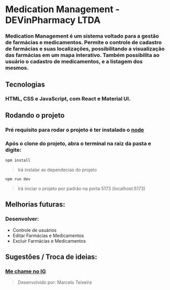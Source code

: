 # Medication Management - DEVinPharmacy LTDA

### Medication Management é um sistema voltado para a gestão de farmácias e medicamentos. Permite o controle de cadastro de farmácias e suas localizações, possibilitando a visualização das farmácias em um mapa interativo. Também  possibilita ao usuário o cadastro de medicamentos, e a listagem dos mesmos.

## Tecnologias

### HTML, CSS e JavaScript, com React e Material UI.

## Rodando o projeto

### Pré requisito para rodar o projeto é ter instalado o **<a href="https://nodejs.org/pt-br/download">node</a>**
### Após o clone do projeto, abra o terminal na raiz da pasta e digite:
```
npm install
```
> Irá instalar as dependecias do projeto

```
npm run dev
```
> Irá iniciar o projeto por padrão na porta 5173 (localhost:5173)


## Melhorias futuras:
### Desenvolver:
* Controle de usuários
* Editar Farmácias e Medicamentos
* Excluir Farmácias e Medicamentos

## Sugestões / Troca de ideias:
### <a href="https://instagram.com/marcelo_junqueira_/">Me chame no IG</a>


> Desenvolvido por: Marcelo Teixeira